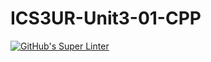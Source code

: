 # ICS3UR-Unit3-01-CPP

[![GitHub's Super Linter](https://github.com/shahdel/ICS3UR-Unit3-01-CPP/workflows/GitHub's%20Super%20Linter/badge.svg)](https://github.com/shahdel/ICS3UR-Unit3-01-CPP/actions)
